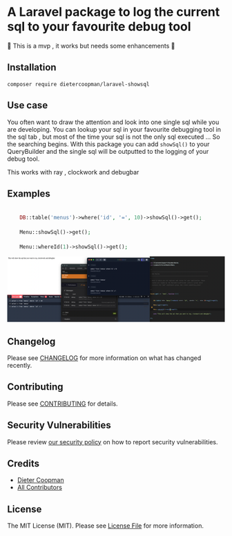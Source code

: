 # A Laravel package to log the current sql to your favourite debug tool

🚧 This is a mvp , it works but needs some enhancements 🚧

## Installation 

```shell
composer require dietercoopman/laravel-showsql
```

## Use case

You often want to draw the attention and look into one single sql while you are developing.  You can lookup your sql in your favourite debugging tool in the sql tab , but most of the time your sql is not the only sql executed ... So the searching begins.  With this package you can add `showSql()` to your QueryBuilder and the single sql will be outputted to the logging of your debug tool.

This works with ray , clockwork and debugbar 

## Examples 

```php 

    DB::table('menus')->where('id', '=', 10)->showSql()->get();

    Menu::showSql()->get();

    Menu::whereId(1)->showSql()->get();
```

![showsql example](example.png)

## Changelog

Please see [CHANGELOG](CHANGELOG.md) for more information on what has changed recently.

## Contributing

Please see [CONTRIBUTING](.github/CONTRIBUTING.md) for details.

## Security Vulnerabilities

Please review [our security policy](../../security/policy) on how to report security vulnerabilities.

## Credits

- [Dieter Coopman](https://github.com/dietercoopman)
- [All Contributors](../../contributors)

## License

The MIT License (MIT). Please see [License File](LICENSE.md) for more information.

